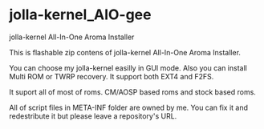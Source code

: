 jolla-kernel_AIO-gee
====================

jolla-kernel All-In-One Aroma Installer


This is flashable zip contens of jolla-kernel All-In-One Aroma Installer.

You can choose my jolla-kernel easilly in GUI mode.
Also you can install Multi ROM or TWRP recovery.
It support both EXT4 and F2FS.

It suport all of most of roms.
CM/AOSP based roms and stock based roms.

All of script files in META-INF folder are owned by me.
You can fix it and redestribute it but please leave a repository's URL.
